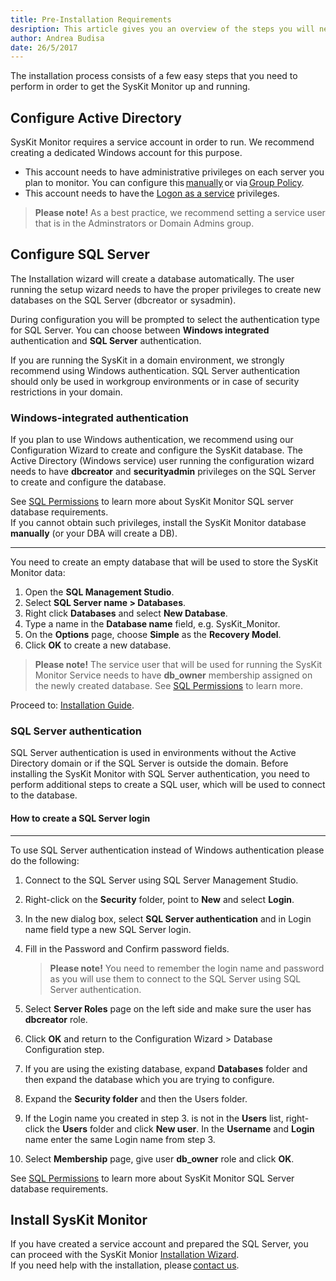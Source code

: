 ```yaml
---
title: Pre-Installation Requirements
desription: This article gives you an overview of the steps you will need to perform in order to prepare your server environment for the SysKit Monitor installation.
author: Andrea Budisa
date: 26/5/2017
---
```

The installation process consists of a few easy steps that you need to perform in order to get the SysKit Monitor up and running.

## Configure Active Directory

SysKit Monitor requires a service account in order to run. We recommend creating a dedicated Windows account for this purpose.

+ This account needs to have administrative privileges on each server you plan to monitor. You can configure this [manually](#internal/how-to/service-accounts/add-service-user-manually) or via [Group Policy](#internal/how-to/service-accounts/add-service-user-group-policy).
+ This account needs to have the [Logon as a service](#internal/how-to/service-accounts/add-service-user-group-policy) privileges.

> __Please note!__ As a best practice, we recommend setting a service user that is in the Adminstrators or Domain Admins group.

## Configure SQL Server

The Installation wizard will create a database automatically. The user running the setup wizard needs to have the proper privileges to create new databases on the SQL Server (dbcreator or sysadmin).

During configuration you will be prompted to select the authentication type for SQL Server. You can choose between __Windows integrated__ authentication and __SQL Server__ authentication.

If you are running the SysKit in a domain environment, we strongly recommend using Windows authentication. SQL Server authentication should only be used in workgroup environments or in case of security restrictions in your domain.

### Windows-integrated authentication

If you plan to use Windows authentication, we recommend using our Configuration Wizard to create and configure the SysKit database. The Active Directory (Windows service) user running the configuration wizard needs to have __dbcreator__ and __securityadmin__ privileges on the SQL Server to create and configure the database.

See [SQL Permissions](#internal/installation-configuration/configuration-wizard/sql-permissions) to learn more about SysKit Monitor SQL server database requirements.   
If you cannot obtain such privileges, install the SysKit Monitor database __manually__ (or your DBA will create a DB).

___

You need to create an empty database that will be used to store the SysKit Monitor data:

1. Open the __SQL Management Studio__.
2. Select __SQL Server name > Databases__.
3. Right click __Databases__ and select __New Database__.
4. Type a name in the __Database name__ field, e.g. SysKit_Monitor.
5. On the __Options__ page, choose __Simple__ as the __Recovery Model__.
6. Click __OK__ to create a new database.

> __Please note!__ The service user that will be used for running the SysKit Monitor Service needs to have __db_owner__ membership assigned on the newly created database. See [SQL Permissions](#internal/installation-configuration/configuration-wizard/sql-permissions) to learn more.

Proceed to: [Installation Guide](#internal/installation-configuration/install-wizard/install-monitor).

### SQL Server authentication

SQL Server authentication is used in environments without the Active Directory domain or if the SQL Server is outside the domain. Before installing the SysKit Monitor with SQL Server authentication, you need to perform additional steps to create a SQL user, which will be used to connect to the database.

#### How to create a SQL Server login
___

To use SQL Server authentication instead of Windows authentication please do the following:
1. Connect to the SQL Server using SQL Server Management Studio.
2. Right-click on the __Security__ folder, point to __New__ and select __Login__.
3. In the new dialog box, select __SQL Server authentication__ and in Login name field type a new SQL Server login.
4. Fill in the Password and Confirm password fields.
   > __Please note!__ You need to remember the login name and password as you will use them to connect to the SQL Server using SQL Server authentication.

5. Select __Server Roles__ page on the left side and make sure the user has __dbcreator__ role.
6. Click __OK__ and return to the Configuration Wizard > Database Configuration step.
7. If you are using the existing database, expand __Databases__ folder and then expand the database which you are trying to configure.
8. Expand the __Security folder__ and then the Users folder.
9. If the Login name you created in step 3. is not in the __Users__ list, right-click the __Users__ folder and click __New user__. In the __Username__ and __Login__ name enter the same Login name from step 3.
10. Select __Membership__ page, give user __db_owner__ role and click __OK__.

See [SQL Permissions](#internal/installation-configuration/configuration-wizard/sql-permissions) to learn more about SysKit Monitor SQL Server database requirements.

## Install SysKit Monitor

If you have created a service account and prepared the SQL Server, you can proceed with the SysKit Monior [Installation Wizard](#internal/installation-configuration/install-wizard/install-monitor).  
If you need help with the installation, please [contact us](https://www.syskit.com/support/contact-us/).